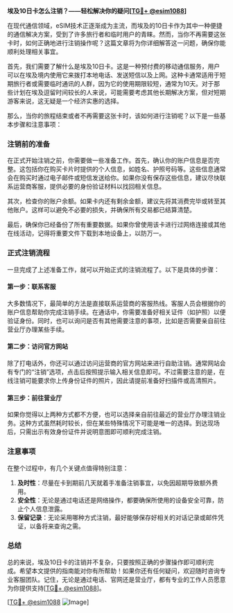 **埃及10日卡怎么注销？——轻松解决你的疑问[[TG💪+ @esim1088](https://t.me/s/esim1088)]**

在现代通信领域，eSIM技术正逐渐成为主流，而埃及的10日卡作为其中一种便捷的通信解决方案，受到了许多旅行者和临时用户的青睐。然而，当你不再需要这张卡时，如何正确地进行注销操作呢？这篇文章将为你详细解答这一问题，确保你能顺利处理相关事宜。

首先，我们需要了解什么是埃及10日卡。这是一种预付费的移动通信服务，用户可以在埃及境内使用它来拨打本地电话、发送短信以及上网。这种卡通常适用于短期旅行者或需要临时通讯的人群，因为它的使用期限较短，通常为10天。对于那些计划在埃及逗留时间较长的人来说，可能需要考虑其他长期解决方案，但对短期游客来说，这无疑是一个经济实惠的选择。

那么，当你的旅程结束或者不再需要这张卡时，该如何进行注销呢？以下是一些基本步骤和注意事项：

### 注销前的准备

在正式开始注销之前，你需要做一些准备工作。首先，确认你的账户信息是否完整。这包括你在购买卡片时提供的个人信息，如姓名、护照号码等。这些信息通常会在购买时通过电子邮件或短信发送给你。如果你没有保存这些信息，建议尽快联系运营商客服，提供必要的身份验证材料以找回相关信息。

其次，检查你的账户余额。如果卡内还有剩余金额，建议先将其消费完毕或转至其他账户。这样可以避免不必要的损失，并确保所有交易都已结算清楚。

最后，确保你已经备份了所有重要数据。如果你曾使用该卡进行过网络连接或其他在线活动，记得将重要文件下载到本地设备上，以防万一。

### 正式注销流程

一旦完成了上述准备工作，就可以开始正式的注销流程了。以下是具体的步骤：

#### 第一步：联系客服

大多数情况下，最简单的方法是直接联系运营商的客服热线。客服人员会根据你的账户信息帮助你完成注销手续。在通话中，你需要准备好相关证件（如护照）以便验证身份。同时，也可以询问是否有其他需要注意的事项，比如是否需要亲自前往营业厅办理某些手续。

#### 第二步：访问官方网站

除了打电话外，你还可以通过访问运营商的官方网站来进行自助注销。通常网站会有专门的“注销”选项，点击后按照提示输入相关信息即可。不过需要注意的是，在线注销可能要求你上传身份证件的照片，因此请提前准备好扫描件或高清照片。

#### 第三步：前往营业厅

如果你觉得以上两种方式都不方便，也可以选择亲自前往最近的营业厅办理注销业务。这种方式虽然耗时较长，但在某些特殊情况下可能是唯一的选择。到达现场后，只需出示有效身份证件并说明意图即可顺利完成注销。

### 注意事项

在整个过程中，有几个关键点值得特别注意：

1. **及时性**：尽量在卡到期前几天就着手准备注销事宜，以免因超期导致额外费用。
2. **安全性**：无论是通过电话还是网络操作，都要确保所使用的设备安全可靠，防止个人信息泄露。
3. **保留记录**：无论采用哪种方式注销，最好能够保存好相关的对话记录或邮件凭证，以备将来查询之需。

### 总结

总的来说，埃及10日卡的注销并不复杂，只要按照正确的步骤操作即可顺利完成。希望本文提供的指南能对你有所帮助！如果你还有任何疑问，欢迎随时咨询专业客服团队。记住，无论是通过电话、官网还是营业厅，都有专业的工作人员愿意为你提供支持[[TG💪+ @esim1088](https://t.me/s/esim1088)]。

[[TG💪+ @esim1088](https://t.me/s/esim1088) ![Image](https://i.postimg.cc/4NQfJmqS/Snipaste-2025-05-13-00-14-12.png)]